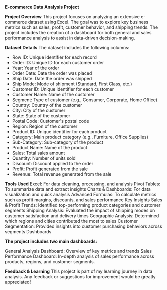 **E-commerce Data Analysis Project**

**Project Overview**
This project focuses on analyzing an extensive e-commerce dataset using Excel. The goal was to explore key business metrics such as sales, profit, customer behavior, and shipping trends. The project includes the creation of a dashboard for both general and sales performance analysis to assist in data-driven decision-making.

**Dataset Details**
The dataset includes the following columns:

- Row ID: Unique identifier for each record
- Order ID: Unique ID for each customer order
- Year: Year of the order
- Order Date: Date the order was placed
- Ship Date: Date the order was shipped
- Ship Mode: Mode of shipment (Standard, First Class, etc.)
- Customer ID: Unique identifier for each customer
- Customer Name: Name of the customer
- Segment: Type of customer (e.g., Consumer, Corporate, Home Office)
- Country: Country of the customer
- City: City of the customer
- State: State of the customer
- Postal Code: Customer's postal code
- Region: Region of the customer
- Product ID: Unique identifier for each product
- Category: Main product category (e.g., Furniture, Office Supplies)
- Sub-Category: Sub-category of the product
- Product Name: Name of the product
- Sales: Total sales amount
- Quantity: Number of units sold
- Discount: Discount applied to the order
- Profit: Profit generated from the sale
- Revenue: Total revenue generated from the sale
  
**Tools Used**
Excel: For data cleaning, processing, and analysis
Pivot Tables: To summarize data and extract insights
Charts & Dashboards: For data visualization and quick analysis
Advanced Formulas: To calculate metrics such as profit margins, discounts, and sales performance
Key Insights
Sales & Profit Trends: Identified top-performing product categories and customer segments
Shipping Analysis: Evaluated the impact of shipping modes on customer satisfaction and delivery times
Geographic Analysis: Determined which regions and cities contributed the most to sales
Customer Segmentation: Provided insights into customer purchasing behaviors across segments
Dashboards

**The project includes two main dashboards:**

General Analysis Dashboard: Overview of key metrics and trends
Sales Performance Dashboard: In-depth analysis of sales performance across products, regions, and customer segments.

**Feedback & Learning**
This project is part of my learning journey in data analysis. Any feedback or suggestions for improvement would be greatly appreciated!



